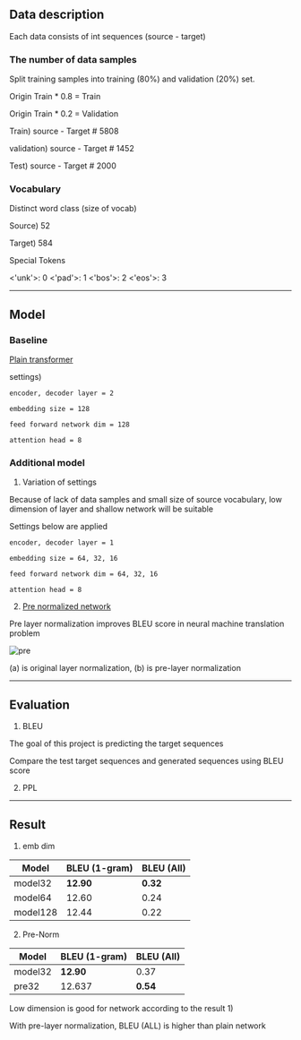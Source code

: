 ## Data description

Each data consists of int sequences (source - target)

### The number of data samples

Split training samples into training (80%) and validation (20%) set.

Origin Train * 0.8 = Train

Origin Train * 0.2 = Validation

Train) source - Target # 5808

validation) source - Target # 1452

Test) source - Target  # 2000

### Vocabulary

Distinct word class (size of vocab)

Source) 52

Target) 584

Special Tokens

<'unk'>: 0  <'pad'>: 1  <'bos'>: 2  <'eos'>: 3

------------------------------------------------------------------------------------

## Model

### Baseline

[Plain transformer](https://arxiv.org/pdf/1706.03762.pdf)

settings) 

```
encoder, decoder layer = 2

embedding size = 128

feed forward network dim = 128

attention head = 8
```

### Additional model

1) Variation of settings

Because of lack of data samples and small size of source vocabulary, low dimension of layer and shallow network will be suitable

Settings below are applied

```
encoder, decoder layer = 1

embedding size = 64, 32, 16

feed forward network dim = 64, 32, 16

attention head = 8
```

2) [Pre normalized network](https://arxiv.org/pdf/2002.04745.pdf)

Pre layer normalization improves BLEU score in neural machine translation problem

![pre](https://user-images.githubusercontent.com/37800546/121134039-ec840e80-c86d-11eb-8140-c9e58ab8fdb2.PNG)

(a) is original layer normalization, (b) is pre-layer normalization

------------------------------------------------------------------------------------

## Evaluation

1) BLEU

The goal of this project is predicting the target sequences

Compare the test target sequences and generated sequences using BLEU score

2) PPL

------------------------------------------------------------------------------------

## Result

1) emb dim

|Model|BLEU (1-gram)|BLEU (All)|
|------|---|---|
|model32|**12.90**|**0.32**|
|model64|12.60|0.24|
|model128|12.44|0.22|

2) Pre-Norm

|Model|BLEU (1-gram)|BLEU (All)|
|------|---|---|
|model32|**12.90**|0.37|
|pre32|12.637|**0.54**|

Low dimension is good for network according to the result 1)

With pre-layer normalization, BLEU (ALL) is higher than plain network

